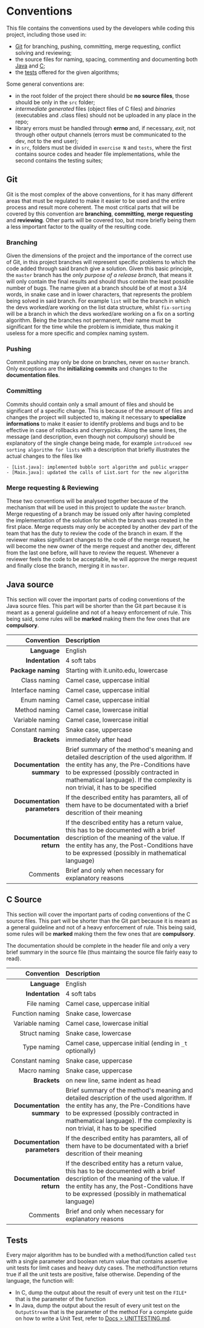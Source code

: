 # Conventions

This file contains the conventions used by the developers while coding this project, including those used in:
- [Git](#git) for branching, pushing, committing, merge requesting, conflict solving and reviewing;
- the source files for naming, spacing, commenting and documenting both [Java](#java-source) and [C](#c-source);
- the [tests](#tests) offered for the given algorithms;

Some general conventions are:
- in the root folder of the project there should be **no source files**, those should be only in the `src` folder;
- *intermediate generated* files (object files of C files) and *binaries* (executables and .class files) should not be uploaded in any place in the repo;
- library errors must be handled through **errno** and, if necessary, *exit*, not through other output channels (errors must be communicated to the dev, not to the end user);
- in `src`, folders must be divided in `exercise N` and `tests`, where the first contains source codes and header file implementations, while the second contains the testing suites;

## Git

Git is the most complex of the above conventions, for it has many different areas that must be regulated to make it easier to be used and the entire process and result more coherent. The most critical parts that will be covered by this convention are **branching**, **committing**, **merge requesting** and **reviewing**. Other parts will be covered too, but more briefly being them a less important factor to the quality of the resulting code.

### Branching

Given the dimensions of the project and the importance of the correct use of Git, in this project branches will represent specific problems to which the code added through said branch give a solution. Given this basic principle, the `master` branch has the *only purpose of a release branch*, that means it will only contain the final results and should thus contain the least possible number of bugs.
The name given at a branch should be of at most a 3/4 words, in snake case and in lower characters, that represents the problem being solved in said branch. For example `list` will be the branch in which the devs worked/are working on the list data structure, whilst `fix-sorting` will be a branch in which the devs worked/are working on a fix on a sorting algorithm. Being the branches not permanent, their name must be significant for the time while the problem is immidiate, thus making it useless for a more specific and complex naming system.

### Pushing

Commit pushing may only be done on branches, never on `master` branch. Only exceptions are the **initializing commits** and changes to the **documentation files**.

### Committing

Commits should contain only a small amount of files and should be significant of a specific change. This is because of the amount of files and changes the project will subjected to, making it necessary to **specialize informations** to make it easier to identify problems and bugs and to be effective in case of rollbacks and cherrypicks. Along the same lines, the message (and description, even though not compulsory) should be explanatory of the single change being made, for example `introduced new sorting algorithm for lists` with a description that briefly illustrates the actual changes to the files like
```
- [List.java]: implemented bubble sort algorithm and public wrapper
- [Main.java]: updated the calls of List.sort for the new algorithm
```

### Merge requesting & Reviewing

These two conventions will be analysed together because of the mechanism that will be used in this project to update the `master` branch. Merge requesting of a branch may be issued only after having completed the implementation of the solution for which the branch was created in the first place. Merge requests may only be accepted by another dev part of the team that has the duty to review the code of the branch in exam. If the reviewer makes significant changes to the code of the merge request, he will become the new owner of the merge request and another dev, different from the last one before, will have to review the request. Whenever a reviewer feels the code to be acceptable, he will approve the merge request and finally close the branch, merging it in `master`.

## Java source

This section will cover the important parts of coding conventions of the Java source files. This part will be shorter than the Git part because it is meant as a general guideline and not of a heavy enforcement of rule. This being said, some rules will be **marked** making them the few ones that are **compulsory**.

| Convention | Description |
|-------------:|:-------------|
| **Language** | English |
| **Indentation** | 4 soft tabs |
| **Package naming** | Starting with it.unito.edu, lowercase |
| Class naming | Camel case, uppercase initial |
| Interface naming | Camel case, uppercase initial |
| Enum naming | Camel case, uppercase initial |
| Method naming | Camel case, lowercase initial |
| Variable naming | Camel case, lowercase initial |
| Constant naming | Snake case, uppercase |
| **Brackets** | immediately after head |
| **Documentation summary** | Brief summary of the method's meaning and detailed description of the used algorithm. If the entity has any, the Pre-Conditions have to be expressed (possibly contracted in mathematical language). If the complexity is non trivial, it has to be specified |
| **Documentation parameters** | If the described entity has paramters, all of them have to be documentated with a brief descrition of their meaning |
| **Documentation return** | If the described entity has a return value, this has to be documented with a brief description of the meaning of the value. If the entity has any, the Post-Conditions have to be expressed (possibly in mathematical language) |
| Comments | Brief and only when necessary for explanatory reasons |

## C Source

This section will cover the important parts of coding conventions of the C source files. This part will be shorter than the Git part because it is meant as a general guideline and not of a heavy enforcement of rule. This being said, some rules will be **marked** making them the few ones that are **compulsory**.

The documentation should be complete in the header file and only a very brief summary in the source file (thus maintaing the source file fairly easy to read).

| Convention | Description |
|-------------:|:-------------|
| **Language** | English |
| **Indentation** | 4 soft tabs |
| File naming | Camel case, uppercase initial |
| Function naming | Snake case, lowercase |
| Variable naming | Camel case, lowercase initial |
| Struct naming | Snake case, lowercase |
| Type naming | Camel case, uppercase initial (ending in `_t` optionally) |
| Constant naming | Snake case, uppercase |
| Macro naming | Snake case, uppercase |
| **Brackets** | on new line, same indent as head |
| **Documentation summary** | Brief summary of the method's meaning and detailed description of the used algorithm. If the entity has any, the Pre-Conditions have to be expressed (possibly contracted in mathematical language). If the complexity is non trivial, it has to be specified |
| **Documentation parameters** | If the described entity has paramters, all of them have to be documentated with a brief descrition of their meaning |
| **Documentation return** | If the described entity has a return value, this has to be documented with a brief description of the meaning of the value. If the entity has any, the Post-Conditions have to be expressed (possibly in mathematical language) |
| Comments | Brief and only when necessary for explanatory reasons |

## Tests

Every major algorithm has to be bundled with a method/function called `test` with a single parameter and boolean return value that contains assertive unit tests for limit cases and heavy duty cases. The method/function returns true if all the unit tests are positive, false otherwise.
Depending of the language, the function will:
- In C, dump the output about the result of every unit test on the `FILE*` that is the parameter of the function
- In Java, dump the output about the result of every unit test on the `OutputStream` that is the parameter of the method
For a complete guide on how to write a Unit Test, refer to [Docs > UNITTESTING.md](https://gitlab2.educ.di.unito.it/spkbns/laboratorio-algoritmi-2018-19/blob/master/Docs/UNITTESTING.md).
